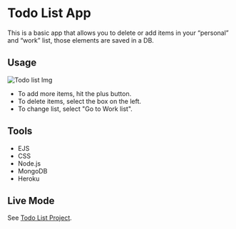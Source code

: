 # Todo List App

This is a basic app that allows you to delete or add items in your “personal” and “work” list, those elements are saved in a DB.

## Usage

![Todo list Img](https://i.ibb.co/NxGZvr7/Todo-list-project.png)

* To add more items, hit the plus button.
* To delete items, select the box on the left.
* To change list, select "Go to Work list".

## Tools

* EJS  
* CSS
* Node.js
* MongoDB
* Heroku

## Live Mode

See [Todo List Project](https://todolist-steph.herokuapp.com/).
